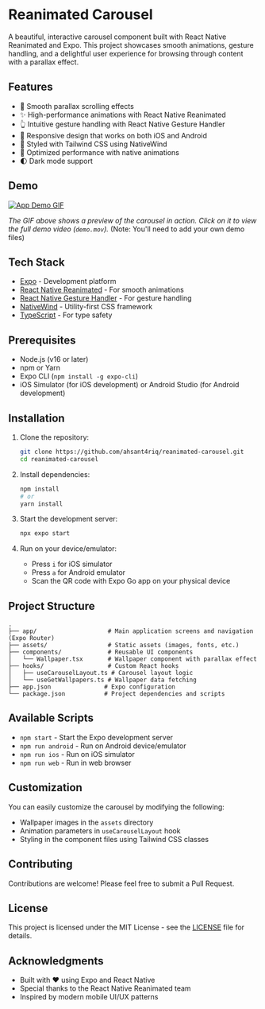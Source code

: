 # Reanimated Carousel

A beautiful, interactive carousel component built with React Native Reanimated and Expo. This project showcases smooth animations, gesture handling, and a delightful user experience for browsing through content with a parallax effect.

## Features

- 🎨 Smooth parallax scrolling effects
- ✨ High-performance animations with React Native Reanimated
- 👆 Intuitive gesture handling with React Native Gesture Handler
- 📱 Responsive design that works on both iOS and Android
- 🎨 Styled with Tailwind CSS using NativeWind
- 🚀 Optimized performance with native animations
- 🌓 Dark mode support

## Demo

[![App Demo GIF](demo/demo.gif)](https://github.com/ahsant4riq/reanimated-carousel/raw/main/demo/demo.mov)

_The GIF above shows a preview of the carousel in action. Click on it to view the full demo video (`demo.mov`)._ (Note: You'll need to add your own demo files)

## Tech Stack

- [Expo](https://expo.dev/) - Development platform
- [React Native Reanimated](https://docs.swmansion.com/react-native-reanimated/) - For smooth animations
- [React Native Gesture Handler](https://docs.swmansion.com/react-native-gesture-handler/) - For gesture handling
- [NativeWind](https://www.nativewind.dev/) - Utility-first CSS framework
- [TypeScript](https://www.typescriptlang.org/) - For type safety

## Prerequisites

- Node.js (v16 or later)
- npm or Yarn
- Expo CLI (`npm install -g expo-cli`)
- iOS Simulator (for iOS development) or Android Studio (for Android development)

## Installation

1. Clone the repository:

   ```bash
   git clone https://github.com/ahsant4riq/reanimated-carousel.git
   cd reanimated-carousel
   ```

2. Install dependencies:

   ```bash
   npm install
   # or
   yarn install
   ```

3. Start the development server:

   ```bash
   npx expo start
   ```

4. Run on your device/emulator:
   - Press `i` for iOS simulator
   - Press `a` for Android emulator
   - Scan the QR code with Expo Go app on your physical device

## Project Structure

```
.
├── app/                    # Main application screens and navigation (Expo Router)
├── assets/                 # Static assets (images, fonts, etc.)
├── components/             # Reusable UI components
│   └── Wallpaper.tsx       # Wallpaper component with parallax effect
├── hooks/                  # Custom React hooks
│   ├── useCarouselLayout.ts # Carousel layout logic
│   └── useGetWallpapers.ts # Wallpaper data fetching
├── app.json               # Expo configuration
└── package.json           # Project dependencies and scripts
```

## Available Scripts

- `npm start` - Start the Expo development server
- `npm run android` - Run on Android device/emulator
- `npm run ios` - Run on iOS simulator
- `npm run web` - Run in web browser

## Customization

You can easily customize the carousel by modifying the following:

- Wallpaper images in the `assets` directory
- Animation parameters in `useCarouselLayout` hook
- Styling in the component files using Tailwind CSS classes

## Contributing

Contributions are welcome! Please feel free to submit a Pull Request.

## License

This project is licensed under the MIT License - see the [LICENSE](LICENSE) file for details.

## Acknowledgments

- Built with ❤️ using Expo and React Native
- Special thanks to the React Native Reanimated team
- Inspired by modern mobile UI/UX patterns
